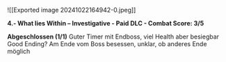 ![[Exported image 20241022164942-0.jpeg]]

**4.- What lies Within – Investigative - Paid DLC - Combat Score: 3/5**

**Abgeschlossen (1/1)**
Guter Timer mit Endboss, viel Health aber besiegbar  
Good Ending? Am Ende vom Boss besessen, unklar, ob anderes Ende möglich